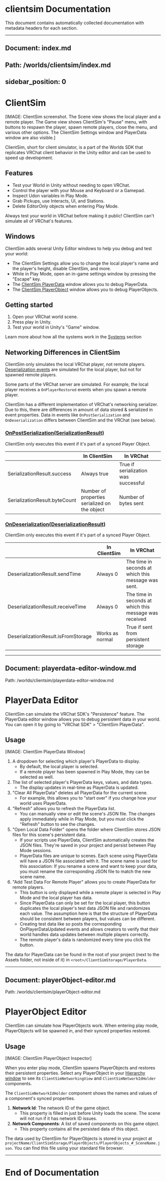 # clientsim Documentation

This document contains automatically collected documentation with metadata headers for each section.



---

## Document: index.md

Path: /worlds/clientsim/index.md
---
sidebar_position: 0
---

# ClientSim

[IMAGE: ClientSim screenshot. The Scene view shows the local player and a remote player. The Game view shows ClientSim's "Pause" menu, with buttons to respawn the player, spawn remote players, close the menu, and various other options. The ClientSim Settings window and PlayerData window are also visible.]

ClientSim, short for client simulator, is a part of the Worlds SDK that replicates VRChat client behavior in the Unity editor and can be used to speed up development.

## Features

- Test your World in Unity without needing to open VRChat.
- Control the player with your Mouse and Keyboard or a Gamepad.
- Inspect Udon variables in Play Mode.
- Grab Pickups, use Interacts, UI, and Stations.
- Delete EditorOnly objects when entering Play Mode.

Always test your world in VRChat before making it public! ClientSim can't simulate all of VRChat's features. 

## Windows

ClientSim adds several Unity Editor windows to help you debug and test your world: 

- The ClientSim Settings allow you to change the local player's name and the player's height, disable ClientSim, and more.
- While in Play Mode, open an in-game settings window by pressing the "Escape" key.
- The [ClientSim PlayerData](playerdata-editor-window) window allows you to debug PlayerData.
- The [ClientSim PlayerObject](playerObject-editor) window allows you to debug PlayerObjects.

## Getting started

1. Open your VRChat world scene.
2. Press play in Unity.
3. Test your world in Unity's "Game" window.

Learn more about how all the systems work in the [Systems](systems) section

## Networking Differences in ClientSim

ClientSim only simulates the local VRChat player, not remote players. [Deserialization events](/worlds/udon/networking/network-components/#ondeserialization) are simulated for the local player, but not for spawned remote players.

Some parts of the VRChat server are simulated. For example, the local player receives a `OnPlayerRestored` events when you spawn a remote player.

ClientSim has a different implementation of VRChat's networking serializer. Due to this, there are differences in amount of data stored & serialized in event properties. Data in events like `OnPostSerialization` and `OnDeserialization` differs between ClientSim and the VRChat (see below).

### [OnPostSerialization(SerializationResult)](/worlds/udon/networking/network-components/#onpostserialization)

ClientSim only executes this event if it's part of a synced Player Object.

|                               | In ClientSim                                  | In VRChat                            |     |
| ----------------------------- | --------------------------------------------- | ------------------------------------ | --- |
| SerializationResult.success   | Always true                                   | True if serialization was successful |     |
| SerializationResult.byteCount | Number of properties serialized on the object | Number of bytes sent                 |     |


### [OnDeserialization(DeserializationResult)](/worlds/udon/networking/network-components/#ondeserializationdeserializationresult)

ClientSim only executes this event if it's part of a synced Player Object.

|                                     | In ClientSim    | In VRChat                                              |
| ----------------------------------- | --------------- | ------------------------------------------------------ |
| DeserializationResult.sendTime      | Always 0        | The time in seconds at which this message was sent.    |
| DeserializationResult.receiveTime   | Always 0        | The time in seconds at which this message was received |
| DeserializationResult.isFromStorage | Works as normal | True if sent from persistent storage                   |

---

## Document: playerdata-editor-window.md

Path: /worlds/clientsim/playerdata-editor-window.md
# PlayerData Editor

ClientSim can simulate the VRChat SDK's "Persistence" feature. The PlayerData editor window allows you to debug persistent data in your world. You can open it by going to "VRChat SDK" > "ClientSim PlayerData".

## Usage

[IMAGE: ClientSim PlayerData Window]

1. A dropdown for selecting which player's PlayerData to display.
	* By default, the local player is selected.
	 * If a remote player has been spawned in Play Mode, they can be selected as well.
2. The list of selected player's PlayerData keys, values, and data types.
	* The display updates in real-time as PlayerData is updated.
3. "Clear All PlayerData" deletes all PlayerData for the current scene.
	* For example, this allows you to "start over" if you change how your world uses PlayerData.
4. "Refresh" allows you to refresh the PlayerData list.
	* You can manually view or edit the scene's JSON file. The changes apply immediately while in Play Mode, but you must click the "Refresh" button to see the changes.
5. "Open Local Data Folder" opens the folder where ClientSim stores JSON files for this scene's persistent data.
	* If your scripts use PlayerData, ClientSim automatically creates the JSON files. They're saved in your project and persist between Play Mode sessions.
	* PlayerData files are unique to scenes. Each scene using PlayerData will have a JSON file associated with it. The scene name is used for this association: If you rename a scene and want to keep your data, you must rename the corresponding JSON file to match the new scene name. 
7. "Add Test Data For Remote Player" allows you to create PlayerData for remote players.
	* This button is only displayed while a remote player is selected in Play Mode and the local player has data.
	* Since PlayerData can only be set for the local player, this button duplicates the local player's test data JSON file and randomizes each value. The assumption here is that the structure of PlayerData should be consistent between players, but values can be different.
	* Creating test data like so posts the corresponding OnPlayerDataUpdated events and allows creators to verify that their world handles data updates between multiple players correctly.
	* The remote player's data is randomized every time you click the button.

The data for PlayerData can be found in the root of your project (next to the Assets folder, not inside of it) in `<root>/ClientSimStorage/PlayerData`.

---

## Document: playerObject-editor.md

Path: /worlds/clientsim/playerObject-editor.md
# PlayerObject Editor

ClientSim can simulate how PlayerObjects work. When entering play mode, PlayerObjects will be spawned in, and their synced properties restored.

## Usage

[IMAGE: ClientSim PlayerObject Inspector]

When you enter play mode, ClientSim spawns PlayerObjects and restores their persistent properties. Select any PlayerObject in your [Hierarchy window](https://docs.unity3d.com/Manual/Hierarchy.html) to see its `ClientSimNetworkingView` and `ClientSimNetworkIdHolder` components. 

The `ClientSimNetworkIdHolder` component shows the names and values of a component's synced properties.

1. **Network Id**: The network ID of the game object.
    - This property is filled in just before Unity loads the scene. The scene will not run if it has network ID issues.
2. **Network Components**: A list of saved components on this game object.
    - This property contains all the persisted data of this object.

The data used by ClientSim for PlayerObjects is stored in your project at `projectName/ClientSimStorage/PlayerObjects/PlayerObjects_#_SceneName.json`. You can find this file using your standard file browser.


---

# End of Documentation
